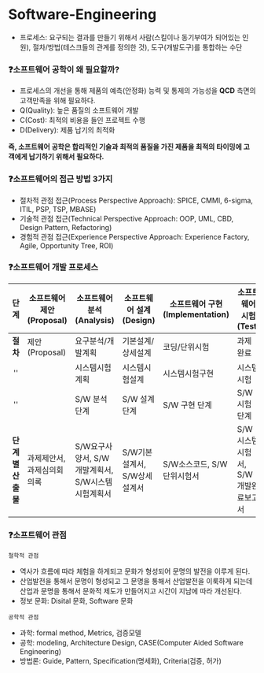 # Software-Engineering

* 프로세스: 요구되는 결과를 만들기 위해서 사람(스킬이나 동기부여가 되어있는 인원), 절차/방법(테스크들의 관계를 정의한 것), 도구(개발도구)를 통합하는 수단

### ❓소프트웨어 공학이 왜 필요할까?
* 프로세스의 개선을 통해 제품의 예측(안정화) 능력 및 통제의 가능성을 **QCD** 측면의 고객만족을 위해 필요하다.
* Q(Quality): 높은 품질의 소프트웨어 개발
* C(Cost): 최적의 비용을 들인 프로젝트 수행
* D(Delivery): 제품 납기의 최적화

**즉, 소프트웨어 공학은 합리적인 기술과 최적의 품질을 가진 제품을 최적의 타이밍에 고객에게 납기하기 위해서 필요하다.**

### ❓소프트웨어의 접근 방법 3가지
* 절차적 관점 접근(Process Perspective Approach): SPICE, CMMI, 6-sigma, ITIL, PSP, TSP, MBASE)
* 기술적 관점 접근(Technical Perspective Approach: OOP, UML, CBD, Design Pattern, Refactoring)
* 경험적 관점 접근(Experience Perspective Approach: Experience Factory, Agile, Opportunity Tree, ROI)

### ❓소프트웨어 개발 프로세스
| 단계|소프트웨어 제안(Proposal)|소프트웨어 분석(Analysis)|소프트웨어 설계(Design)|소프트웨어 구현(Implementation)|소프트웨어 시험(Test)|
|:-----:|-------------------------|-------------------------|-----------------------|-------------------------------|---------------------|
| <b>절차</b>|       제안(Proposal)    |     요구분석/개발계획   |   기본설계/상세설계   |          코딩/단위시험        |       과제 완료     |
| ''  |                         |       시스템시험계획    |     시스템시험설계    |          시스템시험구현       |       시스템시험    |
| ''  |                         |       S/W 분석 단계     |     S/W 설계 단계     |           S/W 구현 단계       |      S/W 시험 단계  |
|<b>단계별 산출물</b>|  과제제안서, 과제심의회의록  |  S/W요구사양서, S/W개발계획서, S/W시스템시험계획서  |  S/W기본설계서, S/W상세설계서  |  S/W소스코드, S/W단위시험서  |  S/W시스템시험서, S/W개발완료보고서|

### ❓소프트웨어 관점
`철학적 관점`
* 역사가 흐름에 따라 체험을 하게되고 문화가 형성되어 문명의 발전을 이루게 된다.
* 산업발전을 통해서 문명이 형성되고 그 문명을 통해서 산업발전을 이룩하게 되는데 산업과 문명을 통해서 문화적 제도가 만들어지고 시간이 지남에 따라 개선된다.
* 정보 문화: Disital 문화, Software 문화

`공학적 관점`
* 과학: formal method, Metrics, 검증모델
* 공학: modeling, Architecture Design, CASE(Computer Aided Software Engineering)
* 방법론: Guide, Pattern, Specification(명세화), Criteria(검증, 허가)



